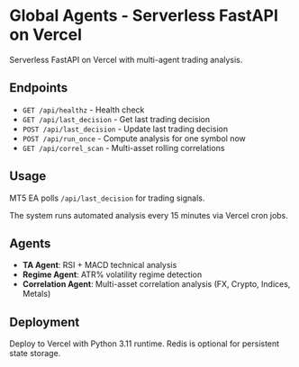 # Global Agents - Serverless FastAPI on Vercel

Serverless FastAPI on Vercel with multi-agent trading analysis.

## Endpoints

- `GET /api/healthz` - Health check
- `GET /api/last_decision` - Get last trading decision
- `POST /api/last_decision` - Update last trading decision
- `POST /api/run_once` - Compute analysis for one symbol now
- `GET /api/correl_scan` - Multi-asset rolling correlations

## Usage

MT5 EA polls `/api/last_decision` for trading signals.

The system runs automated analysis every 15 minutes via Vercel cron jobs.

## Agents

- **TA Agent**: RSI + MACD technical analysis
- **Regime Agent**: ATR% volatility regime detection
- **Correlation Agent**: Multi-asset correlation analysis (FX, Crypto, Indices, Metals)

## Deployment

Deploy to Vercel with Python 3.11 runtime. Redis is optional for persistent state storage.